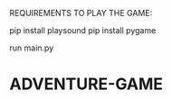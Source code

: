 REQUIREMENTS TO PLAY THE GAME:


pip install playsound
pip install pygame 


run main.py
 
# ADVENTURE-GAME
